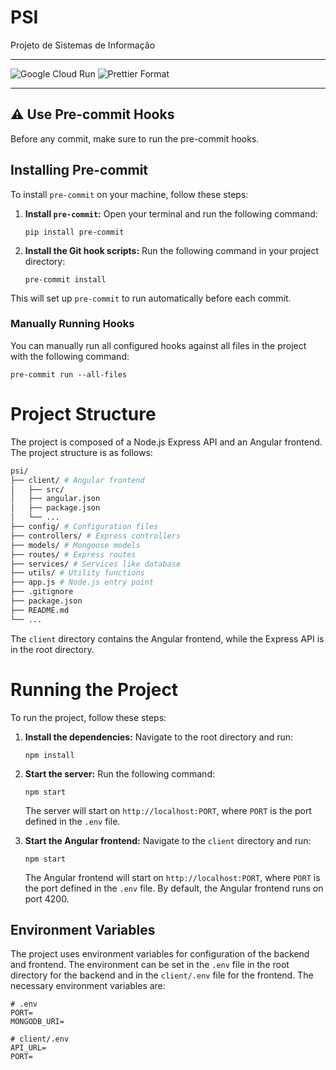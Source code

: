 # PSI

Projeto de Sistemas de Informação

---

![Google Cloud Run](https://github.com/tiagomiguel29/PSI/actions/workflows/google-cloudrun-docker.yml/badge.svg)
![Prettier Format](https://github.com/tiagomiguel29/PSI/actions/workflows/prettier.yml/badge.svg)

---

## :warning: Use Pre-commit Hooks

Before any commit, make sure to run the pre-commit hooks.

## Installing Pre-commit

To install `pre-commit` on your machine, follow these steps:

1. **Install `pre-commit`:**
   Open your terminal and run the following command:

   ```
   pip install pre-commit
   ```

2. **Install the Git hook scripts:**
   Run the following command in your project directory:
   ```
   pre-commit install
   ```

This will set up `pre-commit` to run automatically before each commit.

### Manually Running Hooks

You can manually run all configured hooks against all files in the project with the following command:

```
pre-commit run --all-files
```

# Project Structure

The project is composed of a Node.js Express API and an Angular frontend. The project structure is as follows:

```bash
psi/
├── client/ # Angular frontend
│   ├── src/
│   ├── angular.json
│   ├── package.json
│   └── ...
├── config/ # Configuration files
├── controllers/ # Express controllers
├── models/ # Mongoose models
├── routes/ # Express routes
├── services/ # Services like database
├── utils/ # Utility functions
├── app.js # Node.js entry point
├── .gitignore
├── package.json
├── README.md
└── ...
```

The `client` directory contains the Angular frontend, while the Express API is in the root directory.

# Running the Project

To run the project, follow these steps:

1. **Install the dependencies:**
   Navigate to the root directory and run:

   ```
   npm install
   ```

2. **Start the server:**
   Run the following command:

   ```
   npm start
   ```

   The server will start on `http://localhost:PORT`, where `PORT` is the port defined in the `.env` file.

3. **Start the Angular frontend:**
   Navigate to the `client` directory and run:
   ```
   npm start
   ```
   The Angular frontend will start on `http://localhost:PORT`, where `PORT` is the port defined in the `.env` file. By default, the Angular frontend runs on port 4200.

## Environment Variables

The project uses environment variables for configuration of the backend and frontend. The environment can be set in the `.env` file in the root directory for the backend and in the `client/.env` file for the frontend.
The necessary environment variables are:

```env
# .env
PORT=
MONGODB_URI=
```

```env
# client/.env
API_URL=
PORT=
```
